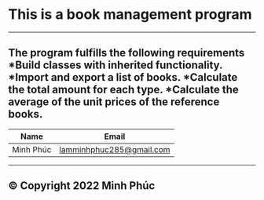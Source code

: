 # This is a book management program
---
**The program fulfills the following requirements**
*Build classes with inherited functionality.
*Import and export a list of books.
*Calculate the total amount for each type.
*Calculate the average of the unit prices of the reference books.
---
|Name|Email|
|----|-----|
|Minh Phúc|lamminhphuc285@gmail.com|
---
## © Copyright 2022 Minh Phúc
